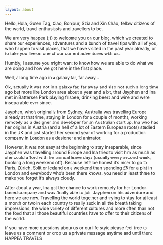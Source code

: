 ```yaml
---
layout: about
---
```


Hello, Hola, Guten Tag, Ciao, Bonjour, Szia and Xin Cháo, fellow citizens of the world, travel enthusiasts and travellers to be.

We are very happea (;)) to welcome you on our blog, which we created to share our experiences, adventures and a bunch of travel tips with all of you, who happen to visit places, that we have visited in the past year already, or to take you live on one of our current adventures with us.

Humbly, I assume you might want to know how we are able to do what we are doing and how we got here in the first place. 

Well, a long time ago in a galaxy far, far away…

Ok, actually it was not in a galaxy far, far away and also not such a long time ago but more like London area about a year and a bit, that Jayphen and Ina met in Battersea Park playing frisbee, drinking beers and wine and were inseparable ever since. 

Jayphen, who’s originally from Sydney, Australia was travelling Europe already at that time, staying in London for a couple of months, working remotely as a designer and developer for an Australian start up. 
Ina who has her origins in Austria (and a hell of a lot of Eastern European roots) studied in the UK and just started her second year of working for a production company in London as a designer and animator. 

However, it was not easy at the beginning to stay inseparable, since Jayphen was travelling around Europe and Ina tried to visit him as much as she could afford with her annual leave days (usually every second week, booking a long weekend off). Because let’s be honest it’s nicer to go to Paris, Zürich, Split or Iceland on a weekend than spending £5 for a pint in London and everybody who’s been there knows, you need at least three to make you forget it’s always cloudy. 

After about a year, Ina got the chance to work remotely for her London based company and was finally able to join Jayphen on his adventure and here we are now. Travelling the world together and trying to stay for at least a month or two in each country to really suck in all the breath taking impressions, the wide variety of different cultures and more often than not the food that all those beautiful countries have to offer to their citizens of the world.

If you have more questions about us or our life style please feel free to leave us a comment or drop us a private message anytime and until then: HAPPEA TRAVELS 